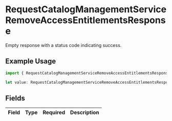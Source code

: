 # RequestCatalogManagementServiceRemoveAccessEntitlementsResponse

Empty response with a status code indicating success.

## Example Usage

```typescript
import { RequestCatalogManagementServiceRemoveAccessEntitlementsResponse } from "conductorone-sdk-typescript/sdk/models/shared";

let value: RequestCatalogManagementServiceRemoveAccessEntitlementsResponse = {};
```

## Fields

| Field       | Type        | Required    | Description |
| ----------- | ----------- | ----------- | ----------- |